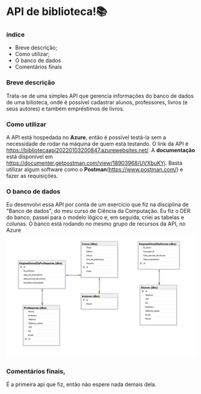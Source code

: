 # API de biblioteca!📚
### índice
- Breve descrição;
- Como utilizar;
- O banco de dados
- Comentários finais

### Breve descrição
  Trata-se de uma simples API que gerencia informações do banco de dados de uma bilioteca, onde é possível cadastrar alunos, professores, livros (e seus autores) e também empréstimos de livros. 
 
 ### Como utilizar
 A API está hospedada no **Azure**, então é possível testá-la sem a necessidade de rodar na máquina de quem está testando. O link da API é https://bibliotecaapi20220103200847.azurewebsites.net/. A **documentação** está disponível em https://documenter.getpostman.com/view/18903968/UVXbuKYj. Basta utilizar algum software como o **Postman**(https://www.postman.com/) e fazer as requisições. 
 
 ### O banco de dados
  Eu desenvolvi essa API por conta de um exercício que fiz na disciplina de "Banco de dados", do meu curso de Ciência da Computação. Eu fiz o DER do banco, passei para o modelo lógico e, em seguida, criei as tabelas e colunas. O banco está rodando no mesmo grupo de recursos da API, no Azure
  <img src="images/bancoDiagrama.png">

### Comentários finais,
  É a primeira api que fiz, então não espere nada demais dela. 
